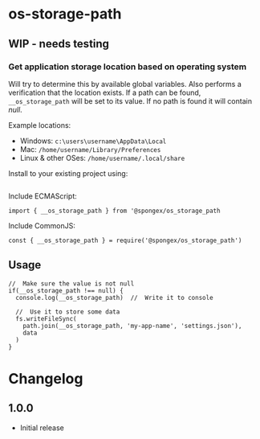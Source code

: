 #  os-storage-path

## WIP - needs testing

### Get application storage location based on operating system

Will try to determine this by available global variables.
Also performs a verification that the location exists.
If a path can be found, `__os_storage_path` will be set to its value.
If no path is found it will contain *null*.

Example locations:
- Windows: `c:\users\username\AppData\Local`
- Mac: `/home/username/Library/Preferences`
- Linux & other OSes: `/home/username/.local/share`

Install to your existing project using:
```
```

Include ECMAScript:
```
import { __os_storage_path } from '@spongex/os_storage_path
```

Include CommonJS:
```
const { __os_storage_path } = require('@spongex/os_storage_path')
```

## Usage
```
//  Make sure the value is not null
if(__os_storage_path !== null) {
  console.log(__os_storage_path)  //  Write it to console

  //  Use it to store some data
  fs.writeFileSync(
    path.join(__os_storage_path, 'my-app-name', 'settings.json'),
    data
  )
}
```

# Changelog

## 1.0.0
- Initial release
